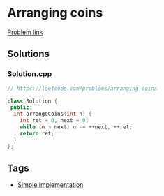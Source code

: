 # Arranging coins

[Problem link](https://leetcode.com/problems/arranging-coins)

## Solutions


### Solution.cpp
```cpp
// https://leetcode.com/problems/arranging-coins

class Solution {
 public:
  int arrangeCoins(int n) {
    int ret = 0, next = 0;
    while (n > next) n -= ++next, ++ret;
    return ret;
  }
};
```
## Tags

* [Simple implementation](/README.md#Simple_implementation)
